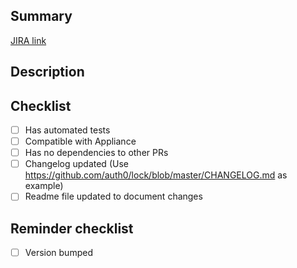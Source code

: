 ## Summary

<!--  One sentence summary. -->

[JIRA link]()

## Description

<!-- Explanation of what this PR does. -->

## Checklist

<!-- if a box is NOT checked explain below -->

- [ ] Has automated tests
- [ ] Compatible with Appliance
- [ ] Has no dependencies to other PRs
- [ ] Changelog updated (Use https://github.com/auth0/lock/blob/master/CHANGELOG.md as example)
- [ ] Readme file updated to document changes

## Reminder checklist
- [ ] Version bumped
